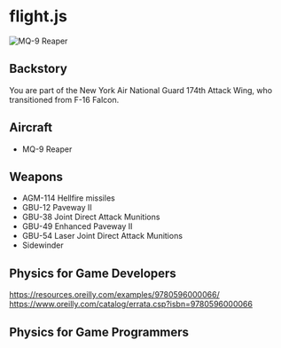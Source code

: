 # flight.js

![MQ-9 Reaper](https://upload.wikimedia.org/wikipedia/commons/a/a1/MQ-9_Reaper_during_Exercise_Northern_Strike_2019.png)

## Backstory
You are part of the New York Air National Guard 174th Attack Wing, who transitioned from F-16 Falcon.

## Aircraft
* MQ-9 Reaper

## Weapons
* AGM-114 Hellfire missiles
* GBU-12 Paveway II
* GBU-38 Joint Direct Attack Munitions
* GBU-49 Enhanced Paveway II
* GBU-54 Laser Joint Direct Attack Munitions
* Sidewinder

## Physics for Game Developers
https://resources.oreilly.com/examples/9780596000066/
https://www.oreilly.com/catalog/errata.csp?isbn=9780596000066

## Physics for Game Programmers

